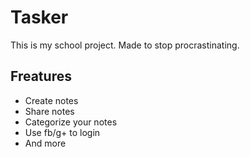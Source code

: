 Tasker
======

This is my school project. Made to stop procrastinating.

Freatures
---------

* Create notes
* Share notes
* Categorize your notes
* Use fb/g+ to login
* And more